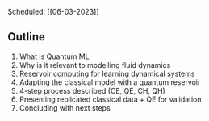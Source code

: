 Scheduled: [[06-03-2023]]

## Outline

1) What is Quantum ML
2) Why is it relevant to modelling fluid dynamics
3) Reservoir computing for learning dynamical systems
4) Adapting the classical model with a quantum reservoir
5) 4-step process described (CE, QE, CH, QH)
6) Presenting replicated classical data + QE for validation
7) Concluding with next steps




